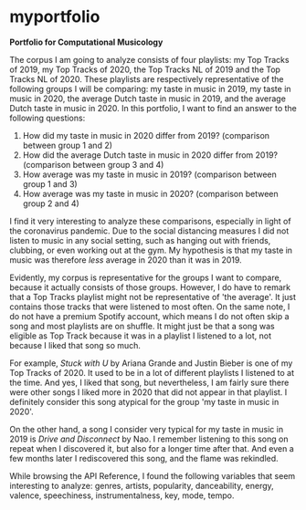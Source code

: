 # myportfolio

**Portfolio for Computational Musicology**

The corpus I am going to analyze consists of four playlists: my Top Tracks of 2019, my Top Tracks of 2020, the Top Tracks NL of 2019 and the Top Tracks NL of 2020. These playlists are respectively representative of the following groups I will be comparing: my taste in music in 2019, my taste in music in 2020, the average Dutch taste in music in 2019, and the average Dutch taste in music in 2020.
In this portfolio, I want to find an answer to the following questions:
1. How did my taste in music in 2020 differ from 2019? (comparison between group 1 and 2)
2. How did the average Dutch taste in music in 2020 differ from 2019? (comparison between group 3 and 4)
3. How average was my taste in music in 2019? (comparison between group 1 and 3)
4. How average was my taste in music in 2020? (comparison between group 2 and 4)

I find it very interesting to analyze these comparisons, especially in light of the coronavirus pandemic. Due to the social distancing measures I did not listen to music in any social setting, such as hanging out with friends, clubbing, or even working out at the gym. My hypothesis is that my taste in music was therefore *less* average in 2020 than it was in 2019.

Evidently, my corpus is representative for the groups I want to compare, because it actually consists of those groups. However, I do have to remark that a Top Tracks playlist might not be representative of 'the average'. It just contains those tracks that were listened to most often. On the same note, I do not have a premium Spotify account, which means I do not often skip a song and most playlists are on shuffle. It might just be that a song was eligible as Top Track because it was in a playlist I listened to a lot, not because I liked that song so much.

For example, *Stuck with U* by Ariana Grande and Justin Bieber is one of my Top Tracks of 2020. It used to be in a lot of different playlists I listened to at the time. And yes, I liked that song, but nevertheless, I am fairly sure there were other songs I liked more in 2020 that did not appear in that playlist. I definitely consider this song atypical for the group 'my taste in music in 2020'.

On the other hand, a song I consider very typical for my taste in music in 2019 is *Drive and Disconnect* by Nao. I remember listening to this song on repeat when I discovered it, but also for a longer time after that. And even a few months later I rediscovered this song, and the flame was rekindled.

While browsing the API Reference, I found the following variables that seem interesting to analyze: genres, artists, popularity, danceability, energy, valence, speechiness, instrumentalness, key, mode, tempo.
